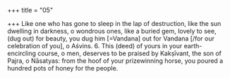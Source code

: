 +++
title = "05"

+++
Like one who has gone to sleep in the lap of destruction, like the sun  dwelling in darkness, o wondrous ones,
like a buried gem, lovely to see, (dug out) for beauty, you dug him
[=Vandana] out for Vandana [/for our celebration of you], o Aśvins. 6. This (deed) of yours in your earth-encircling course, o men, deserves to  be praised by Kakṣīvant, the son of Pajra, o Nāsatyas:
from the hoof of your prizewinning horse, you poured a hundred pots  of honey for the people.